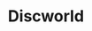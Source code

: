 ---
title: "Discworld"
cc-type: hashtag
hashtag: "discworld"
listen-to-new-music:
  - Soul Music
permalink: /:title/
tags:
  - Terry Pratchett
---